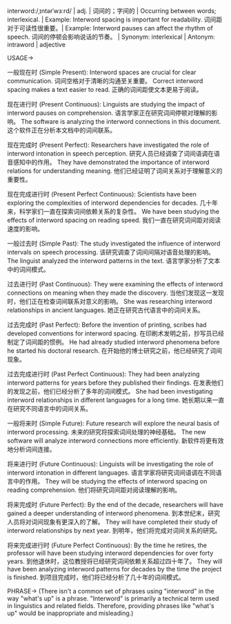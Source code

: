 interword:/ˌɪntərˈwɜːrd/ | adj. | 词间的；字间的 | Occurring between words; interlexical.  | Example: Interword spacing is important for readability. 词间距对于可读性很重要。| Example:  Interword pauses can affect the rhythm of speech.  词间的停顿会影响说话的节奏。 | Synonym: interlexical | Antonym: intraword | adjective


USAGE->

一般现在时 (Simple Present):
Interword spaces are crucial for clear communication. 词间空格对于清晰的沟通至关重要。
Correct interword spacing makes a text easier to read. 正确的词间距使文本更易于阅读。


现在进行时 (Present Continuous):
Linguists are studying the impact of interword pauses on comprehension. 语言学家正在研究词间停顿对理解的影响。
The software is analyzing the interword connections in this document.  这个软件正在分析本文档中的词间联系。


现在完成时 (Present Perfect):
Researchers have investigated the role of interword intonation in speech perception. 研究人员已经调查了词间语调在语音感知中的作用。
They have demonstrated the importance of interword relations for understanding meaning. 他们已经证明了词间关系对于理解意义的重要性。


现在完成进行时 (Present Perfect Continuous):
Scientists have been exploring the complexities of interword dependencies for decades. 几十年来，科学家们一直在探索词间依赖关系的复杂性。
We have been studying the effects of interword spacing on reading speed. 我们一直在研究词间距对阅读速度的影响。


一般过去时 (Simple Past):
The study investigated the influence of interword intervals on speech processing. 该研究调查了词间间隔对语音处理的影响。
The linguist analyzed the interword patterns in the text. 语言学家分析了文本中的词间模式。


过去进行时 (Past Continuous):
They were examining the effects of interword connections on meaning when they made the discovery.  当他们发现这一发现时，他们正在检查词间联系对意义的影响。
She was researching interword relationships in ancient languages. 她正在研究古代语言中的词间关系。


过去完成时 (Past Perfect):
Before the invention of printing, scribes had developed conventions for interword spacing. 在印刷术发明之前，抄写员已经制定了词间距的惯例。
He had already studied interword phenomena before he started his doctoral research. 在开始他的博士研究之前，他已经研究了词间现象。


过去完成进行时 (Past Perfect Continuous):
They had been analyzing interword patterns for years before they published their findings. 在发表他们的发现之前，他们已经分析了多年的词间模式。
She had been investigating interword relationships in different languages for a long time.  她长期以来一直在研究不同语言中的词间关系。


一般将来时 (Simple Future):
Future research will explore the neural basis of interword processing. 未来的研究将探索词间处理的神经基础。
The new software will analyze interword connections more efficiently.  新软件将更有效地分析词间连接。


将来进行时 (Future Continuous):
Linguists will be investigating the role of interword intonation in different languages. 语言学家将研究词间语调在不同语言中的作用。
They will be studying the effects of interword spacing on reading comprehension. 他们将研究词间距对阅读理解的影响。


将来完成时 (Future Perfect):
By the end of the decade, researchers will have gained a deeper understanding of interword phenomena. 到本世纪末，研究人员将对词间现象有更深入的了解。
They will have completed their study of interword relationships by next year. 到明年，他们将完成对词间关系的研究。


将来完成进行时 (Future Perfect Continuous):
By the time he retires, the professor will have been studying interword dependencies for over forty years. 到他退休时，这位教授将已经研究词间依赖关系超过四十年了。
They will have been analyzing interword patterns for decades by the time the project is finished. 到项目完成时，他们将已经分析了几十年的词间模式。




PHRASE->
(There isn't a common set of phrases using "interword" in the way "what's up" is a phrase. "Interword" is primarily a technical term used in linguistics and related fields. Therefore, providing phrases like "what's up" would be inappropriate and misleading.)
